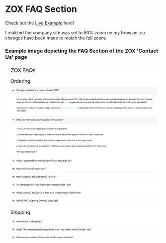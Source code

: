 # ZOX FAQ Section

Check out the [Live Example](https://zox-faq.netlify.app/) here!

I realized the company site was set to 90% zoom on my browser, so changes have been made to match the full zoom. 

### Example image depicting the FAQ Section of the ZOX 'Contact Us' page

<img src='./src/assets/faq-section-detailed.png' alt="FAQ">
